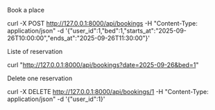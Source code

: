 Book a place 

curl -X POST http://127.0.0.1:8000/api/bookings
    -H "Content-Type: application/json"
    -d '{"user_id":1,"bed":1,"starts_at":"2025-09-26T10:00:00","ends_at":"2025-09-26T11:30:00"}'

Liste of reservation

curl "http://127.0.0.1:8000/api/bookings?date=2025-09-26&bed=1"


Delete one reservation

curl -X DELETE http://127.0.0.1:8000/api/bookings/1
    -H "Content-Type: application/json"
    -d '{"user_id":1}'
